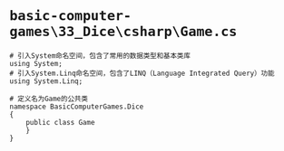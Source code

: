 # `basic-computer-games\33_Dice\csharp\Game.cs`

```
# 引入System命名空间，包含了常用的数据类型和基本类库
using System;
# 引入System.Linq命名空间，包含了LINQ（Language Integrated Query）功能
using System.Linq;

# 定义名为Game的公共类
namespace BasicComputerGames.Dice
{
    public class Game
    }
}
```